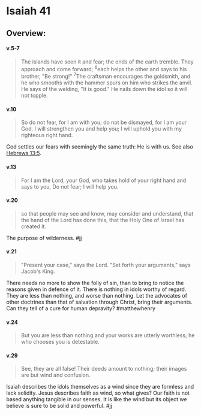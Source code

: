 # Isaiah 41

## Overview:


#### v.5-7
>The islands have seen it and fear; the ends of the earth tremble. They approach and come forward; <sup>6</sup>each helps the other and says to his brother, "Be strong!" <sup>7</sup>The craftsman encourages the goldsmith, and he who smooths with the hammer spurs on him who strikes the anvil. He says of the welding, "It is good." He nails down the idol so it will not topple.

#### v.10
>So do not fear, for I am with you; do not be dismayed, for I am your God. I will strengthen you and help you; I will uphold you with my righteous right hand.

God settles our fears with seemingly the same truth: He is with us. See also [Hebrews 13:5](Hebrews13#v.5).

#### v.13
>For I am the Lord, your God, who takes hold of your right hand and says to you, Do not fear; I will help you.

#### v.20
>so that people may see and know, may consider and understand, that the hand of the Lord has done this, that the Holy One of Israel has created it.

The purpose of wilderness.
#jj 

#### v.21
>"Present your case," says the Lord. "Set forth your arguments," says Jacob's King.

There needs no more to show the folly of sin, than to bring to notice the reasons given in defence of it. There is nothing in idols worthy of regard. They are less than nothing, and worse than nothing. Let the advocates of other doctrines than that of salvation through Christ, bring their arguments. Can they tell of a cure for human depravity?
#matthewhenry 

#### v.24
>But you are less than nothing and your works are utterly worthless; he who chooses you is detestable.

#### v.29
>See, they are all false! Their deeds amount to nothing; their images are but wind and confusion.

Isaiah describes the idols themselves as a wind since they are formless and lack solidity. Jesus describes faith as wind, so what gives? Our faith is not based anything tangible in our senses. It is like the wind but its object we believe is sure to be solid and powerful.
#jj 

